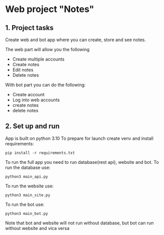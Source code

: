 # Web project "Notes"

## 1. Project tasks

Create web and bot app where you can create, store and see notes.

The web part will allow you the following
- Create multiple accounts
- Create notes
- Edit notes
- Delete notes

With bot part you can do the following:
- Create account
- Log into web accounts
- create notes
- delete notes

## 2. Set up and run

App is built on python 3.10
To prepare for launch create venv and install requirements:

```
pip install -r requirements.txt
```

To run the full app you need to run database(rest api), website and bot.
To run the database use:
```
python3 main_api.py
```
To run the website use:
```
python3 main_site.py
```
To run the bot use:
```
python3 main_bot.py
```
Note that bot and website will not run without database, but bot can run without website and vica versa
